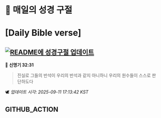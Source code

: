 # 🙏 매일의 성경 구절
# [Daily Bible verse]
## [![README에 성경구절 업데이트](https://github.com/DONGSUKA/first_test/actions/workflows/update-readme-bible.yml/badge.svg)](https://github.com/DONGSUKA/first_test/actions/workflows/update-readme-bible.yml)
<!-- START_BIBLE_VERSE -->
📖 **신명기 32:31**
> 진실로 그들의 반석이 우리의 반석과 같지 아니하니 우리의 원수들이 스스로 판단하도다

🕊️ _업데이트 시각: 2025-09-11 17:13:42 KST_
  <!-- END_BIBLE_VERSE -->
## GITHUB_ACTION
